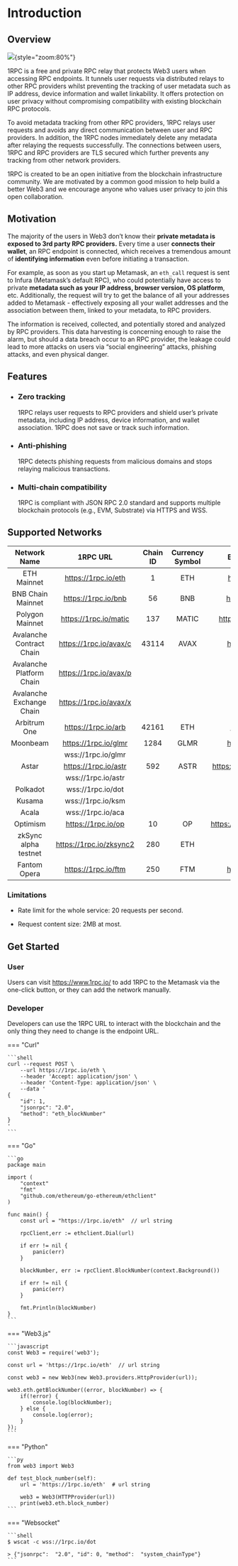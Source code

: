 # Introduction

## Overview

![](../assets/1rpc/1rpc-image.png){style="zoom:80%"}

1RPC is a free and private RPC relay that protects Web3 users when accessing RPC endpoints. It tunnels user requests via distributed relays to other RPC providers whilst preventing the tracking of user metadata such as IP address, device information and wallet linkability. It offers protection on user privacy without compromising compatibility with existing blockchain RPC protocols.

To avoid metadata tracking from other RPC providers, 1RPC relays user requests and avoids any direct communication between user and RPC providers. In addition, the 1RPC nodes immediately delete any metadata after relaying the requests successfully. The connections between users, 1RPC and RPC providers are TLS secured which further prevents any tracking from other network providers. 

1RPC is created to be an open initiative from the blockchain infrastructure community. We are motivated by a common good mission to help build a better Web3 and we encourage anyone who values user privacy to join this open collaboration.

## Motivation

The majority of the users in Web3 don’t know their **private metadata is exposed to 3rd party RPC providers.** Every time a user **connects their wallet**, an RPC endpoint is connected, which receives a tremendous amount of **identifying information** even before initiating a transaction.

For example, as soon as you start up Metamask, an `eth_call` request is sent to Infura (Metamask’s default RPC), who could potentially have access to private **metadata such as your IP address, browser version, OS platform**, etc. Additionally, the request will try to get the balance of all your addresses added to Metamask - effectively exposing all your wallet addresses and the association between them, linked to your metadata, to RPC providers. 

The information is received, collected, and potentially stored and analyzed by RPC providers. This data harvesting is concerning enough to raise the alarm, but should a data breach occur to an RPC provider, the leakage could lead to more attacks on users via “social engineering” attacks, phishing attacks, and even physical danger.

## Features

- ### Zero tracking

    1RPC relays user requests to RPC providers and shield user’s private metadata, including IP address, device information, and wallet association. 1RPC does not save or track such information.

- ### Anti-phishing

    1RPC detects phishing requests from malicious domains and stops relaying malicious transactions. 

- ### Multi-chain compatibility

    1RPC is compliant with JSON RPC 2.0 standard and supports multiple blockchain protocols (e.g., EVM, Substrate) via HTTPS and WSS.

## Supported Networks

| Network Name | 1RPC URL | Chain ID | Currency Symbol | Block Explorer URL |
|:------------:|:--------:|:--------:|:---------------:|:------------------:|
| ETH Mainnet | https://1rpc.io/eth | 1 | ETH | https://etherscan.io |
| BNB Chain Mainnet | https://1rpc.io/bnb | 56 | BNB | https://bscscan.com |
| Polygon Mainnet | https://1rpc.io/matic | 137 | MATIC | https://polygonscan.com |
| Avalanche Contract Chain | https://1rpc.io/avax/c | 43114 | AVAX | https://snowtrace.io |
| Avalanche Platform Chain | https://1rpc.io/avax/p | | | |
| Avalanche Exchange Chain | https://1rpc.io/avax/x | | | |
| Arbitrum One | https://1rpc.io/arb | 42161 | ETH | https://arbiscan.io |
| Moonbeam | https://1rpc.io/glmr | 1284 | GLMR | https://moonscan.io |
| | wss://1rpc.io/glmr | | |
| Astar | https://1rpc.io/astr | 592 | ASTR | https://blockscout.com/astar |
| | wss://1rpc.io/astr | | |
| Polkadot | wss://1rpc.io/dot | | |
| Kusama | wss://1rpc.io/ksm | | |
| Acala | wss://1rpc.io/aca | | |
| Optimism | https://1rpc.io/op | 10 | OP | https://optimistic.etherscan.io |
| zkSync alpha testnet | https://1rpc.io/zksync2 | 280 | ETH | https://zksync2-testnet.zkscan.io |
| Fantom Opera | https://1rpc.io/ftm | 250 | FTM | https://ftmscan.com |

### Limitations

* Rate limit for the whole service: 20 requests per second.

* Request content size: 2MB at most.

## Get Started

### User

Users can visit https://www.1rpc.io/ to add 1RPC to the Metamask via the one-click button, or they can add the network manually.

### Developer

Developers can use the 1RPC URL to interact with the blockchain and the only thing they need to change is the endpoint URL.

=== "Curl"

    ```shell
    curl --request POST \
        --url https://1rpc.io/eth \
        --header 'Accept: application/json' \
        --header 'Content-Type: application/json' \
        --data '
    {
        "id": 1,
        "jsonrpc": "2.0",
        "method": "eth_blockNumber"
    }
    '
    ```

=== "Go"

    ```go
    package main

    import (
        "context"
        "fmt"
        "github.com/ethereum/go-ethereum/ethclient"
    )

    func main() {
        const url = "https://1rpc.io/eth"  // url string
        
        rpcClient,err := ethclient.Dial(url)
        
        if err != nil {
            panic(err)
        }
        
        blockNumber, err := rpcClient.BlockNumber(context.Background())
        
        if err != nil {
            panic(err)
        }
        
        fmt.Println(blockNumber)
    }
    ```

=== "Web3.js"

    ```javascript
    const Web3 = require('web3');

    const url = 'https://1rpc.io/eth'  // url string

    const web3 = new Web3(new Web3.providers.HttpProvider(url));

    web3.eth.getBlockNumber((error, blockNumber) => {
        if(!error) {
            console.log(blockNumber);
        } else {
            console.log(error);
        }
    });
    ```

=== "Python"

    ```py
    from web3 import Web3
            
    def test_block_number(self):
        url = 'https://1rpc.io/eth'  # url string
        
        web3 = Web3(HTTPProvider(url))
        print(web3.eth.block_number)
    ```

=== "Websocket"

    ```shell
    $ wscat -c wss://1rpc.io/dot

    > {"jsonrpc":  "2.0", "id": 0, "method":  "system_chainType"}
    ```
